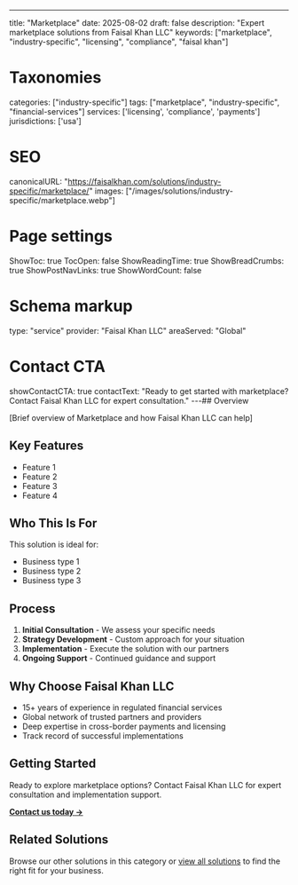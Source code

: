 ---
title: "Marketplace"
date: 2025-08-02
draft: false
description: "Expert marketplace solutions from Faisal Khan LLC"
keywords: ["marketplace", "industry-specific", "licensing", "compliance", "faisal khan"]

# Taxonomies
categories: ["industry-specific"]
tags: ["marketplace", "industry-specific", "financial-services"]
services: ['licensing', 'compliance', 'payments']
jurisdictions: ['usa']

# SEO
canonicalURL: "https://faisalkhan.com/solutions/industry-specific/marketplace/"
images: ["/images/solutions/industry-specific/marketplace.webp"]

# Page settings
ShowToc: true
TocOpen: false
ShowReadingTime: true
ShowBreadCrumbs: true
ShowPostNavLinks: true
ShowWordCount: false

# Schema markup
type: "service"
provider: "Faisal Khan LLC"
areaServed: "Global"

# Contact CTA
showContactCTA: true
contactText: "Ready to get started with marketplace? Contact Faisal Khan LLC for expert consultation."
---## Overview

[Brief overview of Marketplace and how Faisal Khan LLC can help]

## Key Features

- Feature 1
- Feature 2  
- Feature 3
- Feature 4

## Who This Is For

This solution is ideal for:

- Business type 1
- Business type 2
- Business type 3

## Process

1. **Initial Consultation** - We assess your specific needs
2. **Strategy Development** - Custom approach for your situation  
3. **Implementation** - Execute the solution with our partners
4. **Ongoing Support** - Continued guidance and support

## Why Choose Faisal Khan LLC

- 15+ years of experience in regulated financial services
- Global network of trusted partners and providers
- Deep expertise in cross-border payments and licensing
- Track record of successful implementations

## Getting Started

Ready to explore marketplace options? Contact Faisal Khan LLC for expert consultation and implementation support.

**[Contact us today →](mailto:contact@faisalkhan.com)**

## Related Solutions

Browse our other solutions in this category or [view all solutions](/solutions/) to find the right fit for your business.
